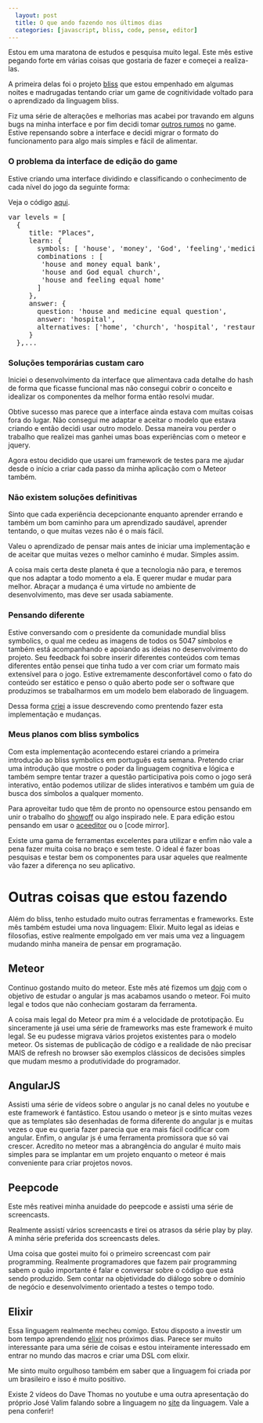 ```yaml
---
  layout: post 
  title: O que ando fazendo nos últimos dias
  categories: [javascript, bliss, code, pense, editor]
---
```


Estou em uma maratona de estudos e pesquisa muito legal. Este mês estive pegando forte em 
várias coisas que gostaria de fazer e começei a realiza-las.

A primeira delas foi o projeto [bliss] que estou empenhado em algumas noites e madrugadas
tentando criar um game de cognitividade voltado para o aprendizado da linguagem bliss.

Fiz uma série de alterações e melhorias mas acabei por travando em alguns bugs na minha
interface e por fim decidi tomar [outros rumos][milestone] no game. Estive repensando sobre a interface
e decidi migrar o formato do funcionamento para algo mais simples e fácil de alimentar.

### O problema da interface de edição do game

Estive criando uma interface dividindo e classificando o conhecimento de cada nível do jogo da seguinte forma:

Veja o código [aqui][levels].
<pre class="prettyprint">
var levels = [
  {
     title: "Places",
     learn: {
       symbols: [ 'house', 'money', 'God', 'feeling','medicine'],
       combinations : [
        'house and money equal bank',
        'house and God equal church',
        'house and feeling equal home'
       ]
     },
     answer: {
       question: 'house and medicine equal question',
       answer: 'hospital',
       alternatives: ['home', 'church', 'hospital', 'restaurant']
     }
  },...
</pre>

### Soluções temporárias custam caro

Iniciei o desenvolvimento da interface que alimentava cada detalhe do hash de forma que 
ficasse funcional mas não consegui cobrir o conceito e idealizar os componentes
da melhor forma então resolvi mudar. 

Obtive sucesso mas parece que a interface ainda estava com muitas coisas fora do lugar. Não consegui me 
adaptar e aceitar o modelo que estava criando e então decidi usar outro modelo.
Dessa maneira vou perder o trabalho que realizei mas ganhei umas boas  experiências com 
o meteor e jquery.

Agora estou decidido que usarei um framework de testes para me ajudar desde o
início a  criar cada passo da minha aplicação com o Meteor também.

### Não existem soluções definitivas

Sinto que cada experiência decepcionante enquanto aprender errando e também 
um bom caminho para um aprendizado saudável, aprender tentando, o que 
 muitas vezes não é o mais fácil. 
 
Valeu o aprendizado de pensar mais antes de iniciar uma implementação e de
aceitar que muitas vezes o melhor caminho é mudar. Simples assim.

A coisa mais certa deste planeta é que a tecnologia não para, e teremos que nos
adaptar a todo momento a ela. E querer mudar e mudar para melhor. Abraçar a
mudança é uma virtude no ambiente de desenvolvimento, mas deve ser usada
sabiamente.

### Pensando diferente

Estive conversando com o presidente da comunidade mundial bliss symbolics, o 
qual me cedeu as imagens de todos os 5047 símbolos e também está acompanhando e apoiando
as ideias no desenvolvimento do projeto. Seu feedback foi sobre inserir
diferentes conteúdos com temas diferentes então pensei que tinha tudo a ver com
criar um formato mais extensível para o jogo.
Estive extremamente desconfortável como o fato do conteúdo ser estático e penso 
o quão aberto pode ser o software que produzimos se trabalharmos em um modelo
bem elaborado de linguagem.

Dessa forma [criei][issue9] a issue descrevendo como prentendo fazer esta
implementação e mudanças.

### Meus planos com bliss symbolics

Com esta implementação acontecendo estarei criando a primeira introdução ao
bliss symbolics em português esta semana. Pretendo criar uma introdução que mostre
o poder da linguagem cognitiva e lógica e também sempre tentar trazer a questão
participativa pois como o jogo será interativo, então podemos utilizar
de slides interativos e também um guia de busca dos símbolos a qualquer momento.

Para aproveitar tudo que têm de pronto no opensource estou pensando em unir o 
trabalho do [showoff] ou algo inspirado nele. E para edição estou pensando em
usar o [aceeditor] ou o [code mirror].

Existe uma gama de ferramentas excelentes para utilizar e enfim não vale a pena
fazer muita coisa no braço e sem teste. O ideal é fazer boas pesquisas e testar
bem os componentes para usar aqueles que realmente vão fazer a diferença no seu
aplicativo.

# Outras coisas que estou fazendo

Além do bliss, tenho estudado muito outras ferramentas e frameworks. Este mês
também estudei uma nova linguagem: Elixir. Muito legal as ideias e filosofias,
estive realmente empolgado em ver mais uma vez a linguagem mudando minha maneira
de pensar em programação.

## Meteor

Continuo gostando muito do meteor. Este mês até fizemos um [dojo] com o objetivo
de estudar o angular js mas acabamos usando o meteor. Foi muito legal e todos
que não conheciam gostaram da ferramenta.

A coisa mais legal do Meteor pra mim é a velocidade de prototipação. Eu
sinceramente já usei uma série de frameworks mas este framework é muito legal.
Se eu pudesse migrava vários projetos existentes para o modelo meteor. Os
sistemas de publicação de código e a realidade de não precisar MAIS de refresh no browser são
exemplos clássicos de decisões simples que mudam mesmo a produtividade do
programador.

## AngularJS 

Assisti uma série de vídeos sobre o angular js no canal deles no youtube e este
framework é fantástico. Estou usando o meteor js e sinto muitas vezes que as
templates são desenhadas de forma diferente do angular js e muitas vezes o que
eu queria fazer parecia que era mais fácil codificar com angular. Enfim, o
angular js é uma ferramenta promissora que só vai crescer. Acredito no meteor
mas a abrangência do angular é muito mais simples para se implantar em um
projeto enquanto o meteor é mais conveniente para criar projetos novos.

## Peepcode

Este mês reativei minha anuidade do peepcode e assisti uma série de screencasts.

Realmente assistí vários screencasts e tirei os atrasos da série play by play. A
minha série preferida dos screencasts deles.

Uma coisa que gostei muito foi o primeiro screencast com pair programming.
Realmente programadores que fazem pair programming sabem o quão importante é
falar e conversar sobre o código que está sendo produzido.
Sem contar na objetividade do diálogo sobre o domínio de negócio e
desenvolvimento orientado a testes o tempo todo.

## Elixir

Essa linguagem realmente mecheu comigo. Estou disposto a investir um bom tempo
aprendendo [elixir] nos próximos dias. Parece ser muito interessante para uma
série de coisas e estou inteiramente interessado em entrar no mundo das macros e
criar uma DSL com elixir.

Me sinto muito orgulhoso também em saber que a linguagem foi criada por um
brasileiro e isso é muito positivo.

Existe 2 vídeos do Dave Thomas no youtube e uma outra apresentação do próprio
José Valim falando sobre a linguagem no [site][elixir] da linguagem. Vale a pena conferir!


[levels]: https://github.com/jonatas/trybliss/blob/master/server/levels.js
[bliss]: http://github.com/jonatas/trybliss
[issue9]:https://github.com/jonatas/trybliss/issues/9
[milestone]: https://github.com/jonatas/trybliss/issues?milestone=1&state=open
[showoff]: https://github.com/schacon/showoff
[aceeditor]: http://ace.ajax.org
[code_mirror]: http://codemirror.net/
[dojo]: https://github.com/jonatas/dojo-meteor
[elixir]: http://elixir-lang.org

